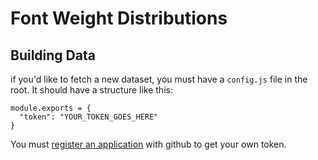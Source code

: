 # Font Weight Distributions

## Building Data
if you'd like to fetch a new dataset, you must have a `config.js` file in the root. It should have a structure like this:

```
module.exports = {
  "token": "YOUR_TOKEN_GOES_HERE"
}
```

You must [register an application](https://github.com/blog/1509-personal-api-tokens) with github to get your own token.
